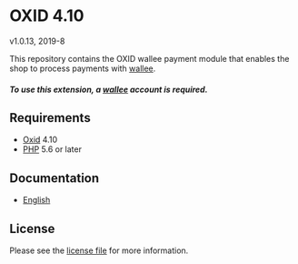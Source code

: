 # OXID 4.10

v1.0.13, 2019-8

This repository contains the OXID  wallee payment module that enables the shop to process payments with [wallee](https://www.wallee.com).

##### To use this extension, a [wallee](https://www.wallee.com) account is required.

## Requirements

* [Oxid](https://www.oxid-esales.com/) 4.10
* [PHP](http://php.net/) 5.6 or later

## Documentation

* [English](https://plugin-documentation.wallee.com/wallee-payment/oxid-4.10/1.0.13/docs/en/documentation.html)

## License

Please see the [license file](https://github.com/wallee-payment/oxid-4.10/blob/1.0.13/LICENSE) for more information.